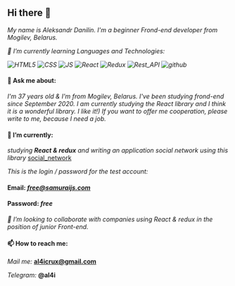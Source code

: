 ## Hi there 👋
*My name is Aleksandr Danilin. I'm a beginner Frond-end developer from Mogilev, Belarus.*

*🌱 I’m currently learning Languages and Technologies:*

*![HTML5](https://img.shields.io/badge/-HTML5-blue?style=for-the-badle&logo=html5)*
  *![CSS](https://img.shields.io/badge/-CSS3-orange?style=for-the-badle&logo=css3)*
  *![JS](https://img.shields.io/badge/-JS-yellow?style=for-the-badle&logo=JavaScript)*
  *![React](https://img.shields.io/badge/-React-blue?style=for-the-badle&logo=react)*
  *![Redux](https://img.shields.io/badge/-Redux-brightgreen?style=for-the-badle&logo=redux)*
  *![Rest_API](https://img.shields.io/badge/-Rest_API-red?style=for-the-badle&logo=restapi)*
  *![github](https://img.shields.io/badge/-github-black?style=for-the-badle&logo=git)*

#### 💬 Ask me about:
*I'm 37 years old & I'm from Mogilev, Belarus. I've been studying frond-end since September 2020. I am currently studying the React library and I think it is a wonderful library. I like it!) If you want to offer me cooperation, please write to me, because I need a job.*

#### 🔭 I’m currently:
*studying **React & redux** and writing an application social network using this library*  [social_network](https://al4iii.github.io/social_network/)

*This is the login / password for the test account:*

#### Email: *free@samuraijs.com*

#### Password: *free*

*👯 I’m looking to collaborate with companies using React & redux in the position of junior Front-end.*

#### 📫 How to reach me:
*Mail me:* **al4icrux@gmail.com**

*Telegram:* **@al4i**




<!--

- 🌱 I’m currently learning ...
- 👯 I’m looking to collaborate on ...
- 🤔 I’m looking for help with ...
- 💬 Ask me about ...
- 📫 How to reach me: ...
- 😄 Pronouns: ...
- ⚡ Fun fact: ...
--!>
